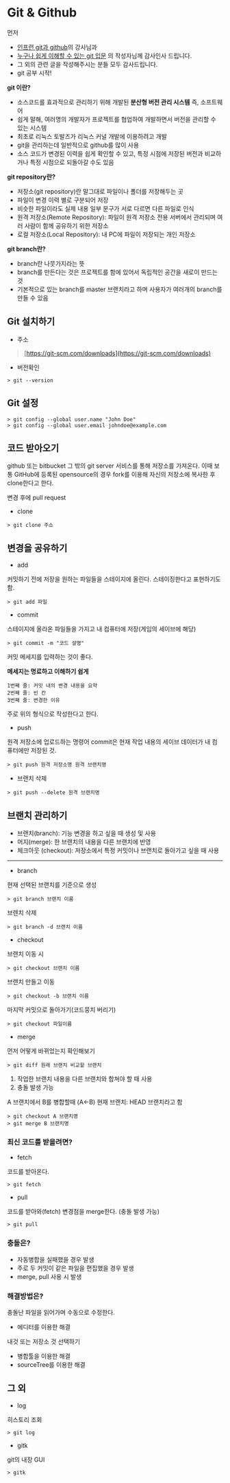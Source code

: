 
# Git & Github

먼저 
- [인프런 git과 github](https://www.inflearn.com/course/git-and-github)의 강사님과 
- [누구나 쉽게 이해할 수 있는 git 입문](https://backlog.com/git-tutorial/kr/)
의 작성자님께 감사인사 드립니다.
- 그 외의 관련 글을 작성해주시는 분들 모두 감사드립니다.
- git 공부 시작!

**git 이란?**
- 소스코드를 효과적으로 관리하기 위해 개발된 **분산형 버전 관리 시스템**  즉, 소프트웨어
- 쉽게 말해, 여러명의 개발자가 프로젝트를 협업하여 개발하면서 버전을 관리할 수 있는 시스템
- 최초로 리눅스 토발즈가 리눅스 커널 개발에 이용하려고 개발
- git을 관리하는데 일반적으로 github를 많이 사용
- 소스 코드가 변경된 이력을 쉽게 확인할 수 있고, 특정 시점에 저장된 버전과 비교하거나 특정 시점으로 되돌아갈 수도 있음

**git repository란?**

- 저장소(git repository)란 말그대로 파일이나 폴더를 저장해두는 곳
- 파일이 변경 이력 별로 구분되어 저장
- 비슷한 파일이라도 실제 내용 일부 문구가 서로 다르면 다른 파일로 인식
- 원격 저장소(Remote Repository): 파일이 원격 저장소 전용 서버에서 관리되며 여러 사람이 함께 공유하기 위한 저장소
- 로컬 저장소(Local Repository): 내 PC에 파일이 저장되는 개인 저장소

**git branch란?**

- branch란 나뭇가지라는 뜻
- branch를 만든다는 것은 프로젝트를 함에 있어서 독립적인 공간을 새로이 만드는 것
- 기본적으로 있는 branch를 master  브랜치라고 하며 사용자가 여러개의 branch를 만들 수 있음

## Git 설치하기

- 주소
> [https://git-scm.com/downloads](https://git-scm.com/downloads)

- 버전확인
```
> git --version
```

## Git 설정
```
> git config --global user.name "John Doe"
> git config --global user.email johndoe@example.com
```

## 코드 받아오기

github 또는 bitbucket 그 밖의 git server 서비스를 통해 저장소를 가져온다.
이때 보통 GitHub에 등록된 opensource의 경우 fork를 이용해 자신의 저장소에 복사한 후 clone한다고 한다.

변경 후에 pull request

- clone
```
> git clone 주소
```

## 변경을 공유하기

- add

커밋하기 전에 저장을 원하는 파일들을 스테이지에 올린다. 스테이징한다고 표현하기도 함.

```
> git add 파일
```

- commit

스테이지에 올라온 파일들을 가지고 내 컴퓨터에 저장(게임의 세이브에 해당)

```
> git commit -m "코드 설명"
```

커밋 메세지를 입력하는 것이 좋다.

**메세지는 명료하고 이해하기 쉽게**
```
1번째 줄: 커밋 내의 변경 내용을 요약
2번째 줄: 빈 칸
3번째 줄: 변경한 이유
```
주로 위의 형식으로 작성한다고 한다.

- push

원격 저장소에 업로드하는 명령어 
commit은 현재 작업 내용의 세이브 데이터가 내 컴퓨터에만 저장된 것.

```
> git push 원격 저장소명 원격 브랜치명
```

- 브랜치 삭제
```
> git push --delete 원격 브랜치명
```

## 브랜치 관리하기
- 브랜치(branch): 기능 변경을 하고 싶을 때 생성 및 사용
- 머지(merge): 한 브랜치의 내용을 다른 브랜치에 반영
- 체크아웃 (checkout): 저장소에서 특정 커밋이나 브랜치로 돌아가고 싶을 때 사용

----
- branch

현재 선택된 브랜치를 기준으로 생성
```
> git branch 브랜치 이름
```

브렌치 삭제
```
> git branch -d 브랜치 이름
```

- checkout

브랜치 이동 시
```
> git checkout 브랜치 이름
```

브랜치 만들고 이동
```
> git checkout -b 브랜치 이름
```

마지막 커밋으로 돌아가기(코드뭉치 버리기)
```
> git checkout 파일이름
```
- merge

먼저 어떻게 바뀌었는지 확인해보기
```
> git diff 원래 브랜치 비교할 브랜치
```

1. 작업한 브랜치 내용을 다른 브랜치와 합쳐야 할 때 사용
2. 충돌 발생 가능

A 브랜치에서 B를 병합할때 (A<-B)
현재 브랜치: HEAD 브랜치라고 함
```
> git checkout A 브랜치명
> git merge B 브랜치명
```

### 최신 코드를 받을려면?

- fetch

코드를 받아온다. 
```
> git fetch
```

- pull

코드를 받아와(fetch) 변경점을 merge한다. (충돌 발생 가능)
```
> git pull
```

### 충돌은?
- 자동병합을 실패했을 경우 발생
- 주로 두 커밋이 같은 파일을 편집했을 경우 발생
- merge, pull 사용 시 발생

### 해결방법은?
충돌난 파일을 읽어가며 수동으로 수정한다.
- 에디터를 이용한 해결

내것 또는 저장소 것 선택하기
- 병합툴을 이용한 해결
- sourceTree를 이용한 해결

## 그 외

- log

히스토리 조회
```
> git log 
```

- gitk

git의 내장 GUI
```
> gitk
```

